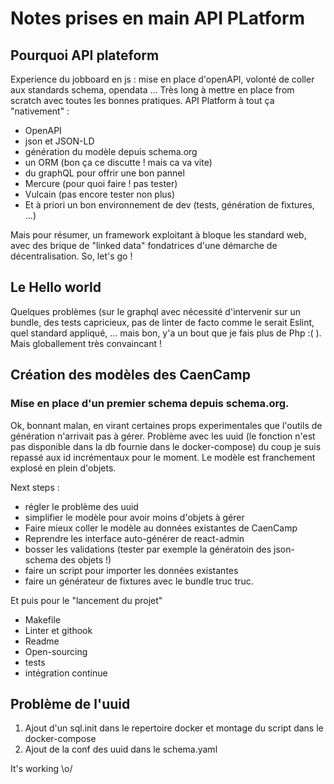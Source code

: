 # Notes prises en main API PLatform

## Pourquoi API plateform

Experience du jobboard en js : mise en place d'openAPI, volonté de coller aux standards schema, opendata ... Très long à mettre en place from scratch avec toutes les bonnes pratiques.
API Platform à tout ça "nativement" : 

* OpenAPI
* json et JSON-LD
* génération du modèle depuis schema.org
* un ORM (bon ça ce discutte ! mais ca va vite)
* du graphQL pour offrir une bon pannel
* Mercure (pour quoi faire ! pas tester)
* Vulcain (pas encore tester non plus)
* Et à priori un bon environnement de dev (tests, génération de fixtures, ...)

Mais pour résumer, un framework exploitant à bloque les standard web, avec des brique de "linked data" fondatrices d'une démarche de décentralisation. So, let's go !

## Le Hello world
Quelques problèmes (sur le graphql avec nécessité d'intervenir sur un bundle, des tests capricieux, pas de linter de facto comme le serait Eslint, quel standard appliqué, ... mais bon, y'a un bout que je fais plus de Php :( ).
Mais globallement très convaincant !

## Création des modèles des CaenCamp

### Mise en place d'un premier schema depuis schema.org.
Ok, bonnant malan, en virant certaines props experimentales que l'outils de génération n'arrivait pas à gérer.
Problème avec les uuid (le fonction n'est pas disponible dans la db fournie dans le docker-compose) du coup je suis repassé aux id incrémentaux pour le moment.
Le modèle est franchement explosé en plein d'objets.

Next steps : 

* régler le problème des uuid
* simplifier le modèle pour avoir moins d'objets à gérer
* Faire mieux coller le modèle au données existantes de CaenCamp
* Reprendre les interface auto-générer de react-admin
* bosser les validations (tester par exemple la génératoin des json-schema des objets !)
* faire un script pour importer les données existantes
* faire un générateur de fixtures avec le bundle truc truc.

Et puis pour le "lancement du projet"

* Makefile
* Linter et githook
* Readme
* Open-sourcing
* tests
* intégration continue

## Problème de l'uuid

1) Ajout d'un sql.init dans le repertoire docker et montage du script dans le docker-compose
2) Ajout de la conf des uuid dans le schema.yaml

It's working \o/
